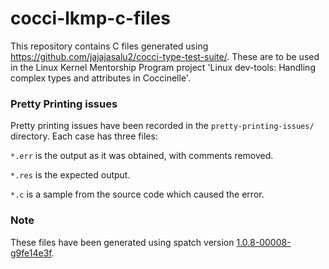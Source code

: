 # cocci-lkmp-c-files

This repository contains C files generated using
https://github.com/jajajasalu2/cocci-type-test-suite/. These are to be used
in the Linux Kernel Mentorship Program project 'Linux dev-tools: Handling
complex types and attributes in Coccinelle'.

### Pretty Printing issues

Pretty printing issues have been recorded in the `pretty-printing-issues/`
directory. Each case has three files:

`*.err` is the output as it was obtained, with comments removed.

`*.res` is the expected output.

`*.c` is a sample from the source code which caused the error.

### Note

These files have been generated using spatch version
[1.0.8-00008-g9fe14e3f](
https://github.com/coccinelle/coccinelle/tree/a11e2adb03cd4f610b1092857f63522393c7cad0).
